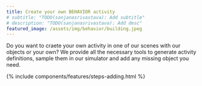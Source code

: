 ```yaml
---
title: Create your own BEHAVIOR activity
# subtitle: "TODO(sanjanasrivastava): Add subtitle"
# description: "TODO(sanjanasrivastava): Add desc"
featured_image: /assets/img/behavior/building.jpeg
---
```


Do you want to craete your own activity in one of our scenes with our objects or your own? We provide all the necessary tools to generate activity definitions, sample them in our simulator and add any missing object you need.

{% include components/features/steps-adding.html %} 
